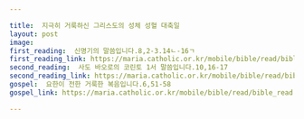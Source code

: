 ```yaml
---

title:  지극히 거룩하신 그리스도의 성체 성혈 대축일
layout: post 
image:  
first_reading:  신명기의 말씀입니다.8,2-3.14ㄴ-16ㄱ
first_reading_link: https://maria.catholic.or.kr/mobile/bible/read/bible_read.asp?m=1&n=105&p=8
second_reading:  사도 바오로의 코린토 1서 말씀입니다.10,16-17
second_reading_link: https://maria.catholic.or.kr/mobile/bible/read/bible_read.asp?m=2&n=153&p=10
gospel:  요한이 전한 거룩한 복음입니다.6,51-58
gospel_link: https://maria.catholic.or.kr/mobile/bible/read/bible_read.asp?m=2&n=150&p=6

---
```


